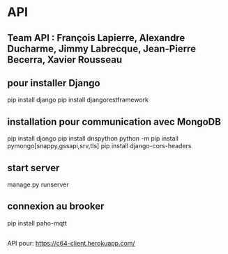 # API
## Team API : François Lapierre, Alexandre Ducharme, Jimmy Labrecque, Jean-Pierre Becerra, Xavier Rousseau

## pour installer Django
pip install django
pip install djangorestframework

## installation pour communication avec MongoDB
pip install djongo
pip install dnspython
python -m pip install pymongo[snappy,gssapi,srv,tls]
pip install django-cors-headers

## start server
manage.py runserver

## connexion au brooker
pip install paho-mqtt

##
API pour:
https://c64-client.herokuapp.com/
